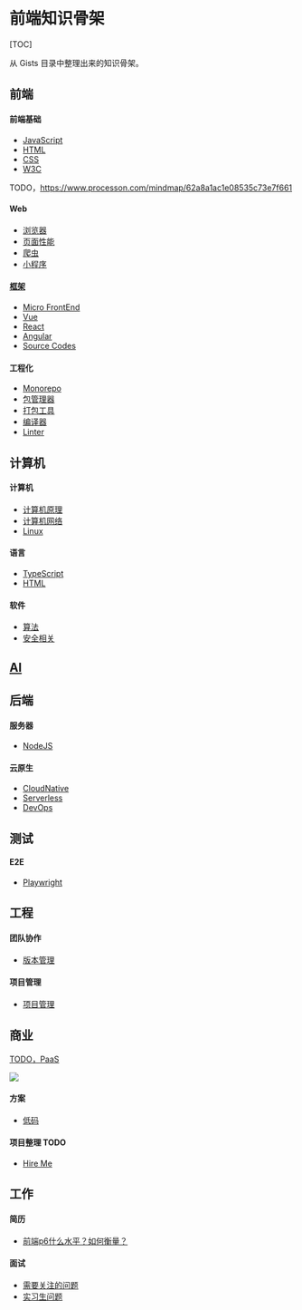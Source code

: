 # 前端知识骨架

[TOC]

从 Gists 目录中整理出来的知识骨架。

## 前端

#### 前端基础

* [JavaScript](./javascript/javascript.md)
* [HTML](./html/html.md)
* [CSS](./css/css.md)
* [W3C](./w3c/standards.md)

TODO，https://www.processon.com/mindmap/62a8a1ac1e08535c73e7f661

#### Web

* [浏览器](./web/browser/index.md)
* [页面性能](./web/performance.md)
* [爬虫](./web/crawler.md)
* [小程序](./web/miniapp.md)

#### [框架](./framework/index.md)

* [Micro FrontEnd](./framework/micro-frontent.md)
* [Vue](./framework/vue.md)
* [React](./framework/react.md)
* [Angular](./framework/angular.md)
* [Source Codes](./source-code/index.md)

#### 工程化

* [Monorepo](./workflow/monorepo.md)
* [包管理器](./workflow/package-manager/index.md)
* [打包工具](./workflow/packer/index.md)
* [编译器](./workflow/compiler.md)
* [Linter](linter.md)

## 计算机

#### 计算机

* [计算机原理](./computer/computer.md)
* [计算机网络](./computer/network.md)
* [Linux](./linux/linux.md)

#### 语言

* [TypeScript](./typescript/typescript.md)
* [HTML](./html/html-extends.md)

#### 软件

<!-- * [数据结构](./computer/data-structure.md) -->
* [算法](./computer/algorithm.md)
* [安全相关](./computer/security.md)

## [AI](./ai/ai.md)

## 后端

#### 服务器

* [NodeJS](./server/nodejs.md)

#### 云原生

* [CloudNative](./cloud-native/cloud-native.md)
* [Serverless](./cloud-native/serverless.md)
* [DevOps](./cloud-native/devops.md)

## 测试

#### E2E

- [Playwright](./test/tools/playwright.md)

## 工程

#### 团队协作

* [版本管理](./devops/version-control.md)

#### 项目管理

* [项目管理](./manage/project-management.md)

## 商业

[TODO，PaaS](https://azure.microsoft.com/zh-cn/resources/cloud-computing-dictionary/what-is-paas/)

![](https://mgear-image.oss-cn-shanghai.aliyuncs.com/image/other/20220710210532.png)

#### 方案

* [低码](./business/low-code.md)

#### 项目整理 TODO

* [Hire Me](/hire-me/index.md)

## 工作

#### 简历

* [前端p6什么水平？如何衡量？](https://www.zhihu.com/question/61281984/answer/1306626251)

#### 面试

* [需要关注的问题](./hire/reverse-interview.md)
* [实习生问题](./hire/intern.md)
